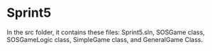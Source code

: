 # Sprint5
In the src folder, it contains these files: Sprint5.sln, SOSGame class, SOSGameLogic class, SimpleGame class, and GeneralGame Class.
